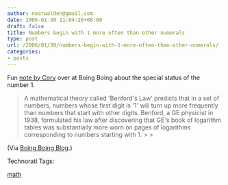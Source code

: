 ```yaml
---
author: nearwalden@gmail.com
date: 2006-01-30 11:04:28+00:00
draft: false
title: Numbers begin with 1 more often than other numerals
type: post
url: /2006/01/30/numbers-begin-with-1-more-often-than-other-numerals/
categories:
- posts
---
```


Fun [note by Cory](//www.boingboing.net/2006/01/28/numbers_begin_with_1.html") over at Boing Boing about the special status of the number 1. 








<blockquote>A mathematical theory called 'Benford's Law' predicts that in a set of numbers, numbers whose first digit is '1' will turn up more frequently than numbers that start with other digits. Benford, a GE physicist in 1938, formulated his law after discovering that GE's book of logarithm tables was substantially more worn on pages of logarithms corresponding to numbers starting with 1. 
> 
> 


> 
> </blockquote>





(Via [Boing Boing Blog](//www.boingboing.net/").)









Technorati Tags:  

[math](//technorati.com/tag/math")








